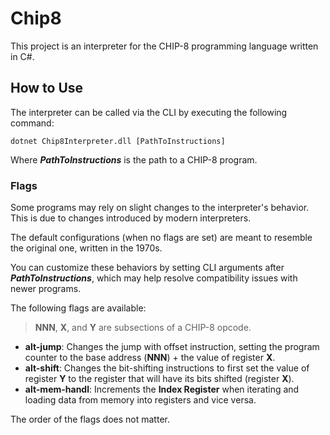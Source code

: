 ﻿# Chip8

This project is an interpreter for the CHIP-8 programming language written in C#.

## How to Use

The interpreter can be called via the CLI by executing the following command:

```
dotnet Chip8Interpreter.dll [PathToInstructions]
```

Where ***PathToInstructions*** is the path to a CHIP-8 program.

### Flags

Some programs may rely on slight changes to the interpreter's behavior. This is due to changes introduced by modern interpreters.

The default configurations (when no flags are set) are meant to resemble the original one, written in the 1970s.

You can customize these behaviors by setting CLI arguments after ***PathToInstructions***, which may help resolve compatibility issues with newer programs.

The following flags are available:

> **NNN**, **X**, and **Y** are subsections of  a CHIP-8 opcode.

- **alt-jump**: Changes the jump with offset instruction, setting  the program counter to the base address (**NNN**) + the value of register **X**.
- **alt-shift**: Changes the bit-shifting instructions to first set the value of register **Y** to the register that will have its bits shifted (register **X**).
- **alt-mem-handl**: Increments the **Index Register** when iterating and loading data from memory into registers and vice versa.

The order of the flags does not matter.